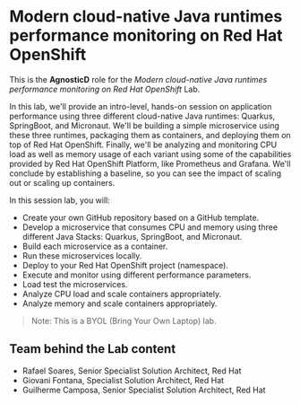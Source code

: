 # Modern cloud-native Java runtimes performance monitoring on Red Hat OpenShift

This is the **AgnosticD** role for the *Modern cloud-native Java runtimes performance monitoring on Red Hat OpenShift* Lab.

In this lab, we'll provide an intro-level, hands-on session on application performance using three different cloud-native Java runtimes: Quarkus, SpringBoot, and Micronaut. We'll be building a simple microservice using these three runtimes, packaging them as containers, and deploying them on top of Red Hat OpenShift. Finally, we'll be analyzing and monitoring CPU load as well as memory usage of each variant using some of the capabilities provided by Red Hat OpenShift Platform, like Prometheus and Grafana. We'll conclude by establishing a baseline, so you can see the impact of scaling out or scaling up containers.

In this session lab, you will:

 * Create your own GitHub repository based on a GitHub template.
 * Develop a microservice that consumes CPU and memory using three different Java Stacks: Quarkus, SpringBoot, and Micronaut.
 * Build each microservice as a container.
 * Run these microservices locally.
 * Deploy to your Red Hat OpenShift project (namespace).
 * Execute and monitor using different performance parameters.
 * Load test the microservices.
 * Analyze CPU load and scale containers appropriately.
 * Analyze memory and scale containers appropriately.

> Note: This is a BYOL (Bring Your Own Laptop) lab.

 ## Team behind the Lab content
 * Rafael Soares, Senior Specialist Solution Architect, Red Hat
 * Giovani Fontana, Specialist Solution Architect, Red Hat
 * Guilherme Camposa, Senior Specialist Solution Architect, Red Hat